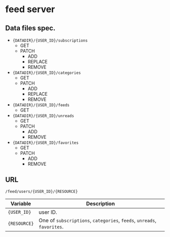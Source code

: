 # feed server

## Data files spec.

*   `{DATADIR}/{USER_ID}/subscriptions`
    * GET
    * PATCH
        * ADD
        * REPLACE
        * REMOVE
*   `{DATADIR}/{USER_ID}/categories`
    * GET
    * PATCH
        * ADD
        * REPLACE
        * REMOVE
*   `{DATADIR}/{USER_ID}/feeds`
    * GET
*   `{DATADIR}/{USER_ID}/unreads`
    * GET
    * PATCH
        * ADD
        * REMOVE
*   `{DATADIR}/{USER_ID}/favorites`
    * GET
    * PATCH
        * ADD
        * REMOVE

## URL

    /feed/users/{USER_ID}/{RESOURCE}

Variable     |Description
-------------|------------
`{USER_ID}`  |user ID.
`{RESOURCE}` |One of `subscriptions`, `categories`, `feeds`, `unreads`, `favorites`.
